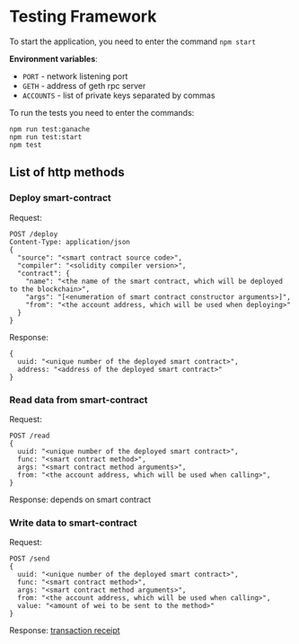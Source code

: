 # Testing Framework
To start the application, you need to enter the command `npm start`

__Environment variables__:
- `PORT`     - network listening port 
- `GETH`     - address of geth rpc server 
- `ACCOUNTS` - list of private keys separated by commas

To run the tests you need to enter the commands:
```
npm run test:ganache
npm run test:start
npm test
```

## List of http methods
### Deploy smart-contract
Request:
```
POST /deploy
Content-Type: application/json
{
  "source": "<smart contract source code>",
  "compiler": "<solidity compiler version>",
  "contract": {
    "name": "<the name of the smart contract, which will be deployed to the blockchain>",
    "args": "[<enumeration of smart contract constructor arguments>]",
    "from": "<the account address, which will be used when deploying>"
  }
}
```
Response:
```
{
  uuid: "<unique number of the deployed smart contract>",
  address: "<address of the deployed smart contract>"
}
```

### Read data from smart-contract
Request:
```
POST /read
{
  uuid: "<unique number of the deployed smart contract>",
  func: "<smart contract method>",
  args: "<smart contract method arguments>",
  from: "<the account address, which will be used when calling>",
}
```
Response: depends on smart contract

### Write data to smart-contract
Request:
```
POST /send
{
  uuid: "<unique number of the deployed smart contract>",
  func: "<smart contract method>",
  args: "<smart contract method arguments>",
  from: "<the account address, which will be used when calling>",
  value: "<amount of wei to be sent to the method>"
}
```
Response: [transaction receipt](https://web3js.readthedocs.io/en/v1.3.4/web3-eth.html#gettransactionreceipt) 
